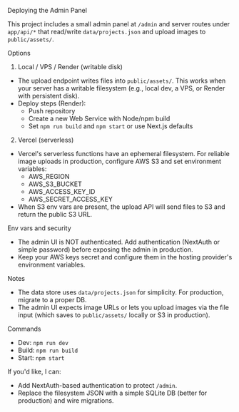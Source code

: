 Deploying the Admin Panel

This project includes a small admin panel at `/admin` and server routes under `app/api/*` that read/write `data/projects.json` and upload images to `public/assets/`.

Options

1. Local / VPS / Render (writable disk)

- The upload endpoint writes files into `public/assets/`. This works when your server has a writable filesystem (e.g., local dev, a VPS, or Render with persistent disk).
- Deploy steps (Render):
  - Push repository
  - Create a new Web Service with Node/npm build
  - Set `npm run build` and `npm start` or use Next.js defaults

2. Vercel (serverless)

- Vercel's serverless functions have an ephemeral filesystem. For reliable image uploads in production, configure AWS S3 and set environment variables:
  - AWS_REGION
  - AWS_S3_BUCKET
  - AWS_ACCESS_KEY_ID
  - AWS_SECRET_ACCESS_KEY
- When S3 env vars are present, the upload API will send files to S3 and return the public S3 URL.

Env vars and security

- The admin UI is NOT authenticated. Add authentication (NextAuth or simple password) before exposing the admin in production.
- Keep your AWS keys secret and configure them in the hosting provider's environment variables.

Notes

- The data store uses `data/projects.json` for simplicity. For production, migrate to a proper DB.
- The admin UI expects image URLs or lets you upload images via the file input (which saves to `public/assets/` locally or S3 in production).

Commands

- Dev: `npm run dev`
- Build: `npm run build`
- Start: `npm start`

If you'd like, I can:

- Add NextAuth-based authentication to protect `/admin`.
- Replace the filesystem JSON with a simple SQLite DB (better for production) and wire migrations.
